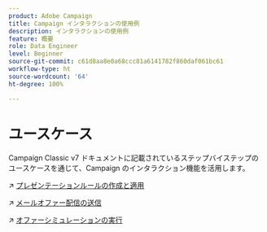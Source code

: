 ```yaml
---
product: Adobe Campaign
title: Campaign インタラクションの使用例
description: インタラクションの使用例
feature: 概要
role: Data Engineer
level: Beginner
source-git-commit: c61d8aa8e0a68ccc81a6141782f860daf061bc61
workflow-type: ht
source-wordcount: '64'
ht-degree: 100%

---
```


# ユースケース

Campaign Classic v7 ドキュメントに記載されているステップバイステップのユースケースを通じて、Campaign のインタラクション機能を活用します。

↗️ [プレゼンテーションルールの作成と適用](https://experienceleague.adobe.com/docs/campaign-classic/using/managing-offers/case-study/presentation-rules.html?lang=ja)

↗️ [メールオファー配信の送信](https://experienceleague.adobe.com/docs/campaign-classic/using/managing-offers/case-study/offers-on-an-outbound-channel.html?lang=ja)

↗️ [オファーシミュレーションの実行](https://experienceleague.adobe.com/docs/campaign-classic/using/managing-offers/case-study/offers-on-an-outbound-channel.html?lang=ja)

